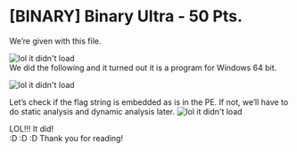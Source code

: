 # [BINARY] Binary Ultra - 50 Pts.

  
We’re given with this file.

![lol it didn't load](https://altelus1.github.io/writeups/ctf/cyberseagames2019/images/b_ultra_1.png)  
We did the following and it turned out it is a program for Windows 64 bit.

![lol it didn't load](https://altelus1.github.io/writeups/ctf/cyberseagames2019/images/b_ultra_2.png)  

Let’s check if the flag string is embedded as is in the PE. If not, we’ll have to do static analysis and dynamic analysis later. ![lol it didn't load](https://altelus1.github.io/writeups/ctf/cyberseagames2019/images/b_ultra_3.png)

LOL!!! It did!  
:D :D :D Thank you for reading!